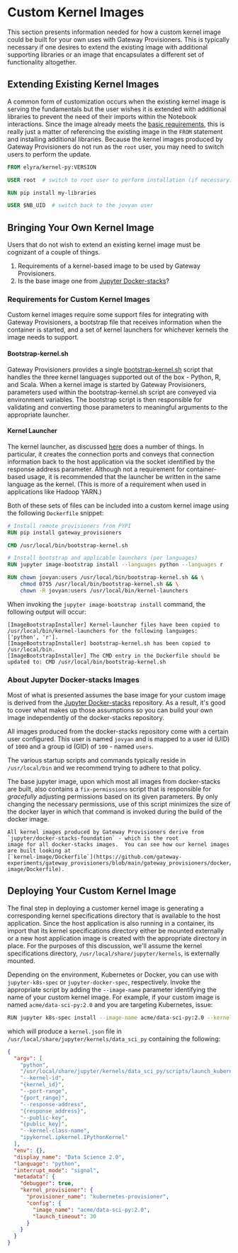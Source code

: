 # Custom Kernel Images

This section presents information needed for how a custom kernel image could be built for your own
uses with Gateway Provisioners. This is typically necessary if one desires to extend the existing
image with additional supporting libraries or an image that encapsulates a different set of functionality altogether.

## Extending Existing Kernel Images

A common form of customization occurs when the existing kernel image is serving the fundamentals but
the user wishes it is extended with additional libraries to prevent the need of their imports within
the Notebook interactions. Since the image already meets the
[basic requirements](#requirements-for-custom-kernel-images), this is really just a matter of referencing the
existing image in the `FROM` statement and installing additional libraries. Because the kernel images
produced by Gateway Provisioners do not run as the `root` user, you may need to switch users to perform the update.

```dockerfile
FROM elyra/kernel-py:VERSION

USER root  # switch to root user to perform installation (if necessary)

RUN pip install my-libraries

USER $NB_UID  # switch back to the jovyan user
```

## Bringing Your Own Kernel Image

Users that do not wish to extend an existing kernel image must be cognizant of a couple of things.

1. Requirements of a kernel-based image to be used by Gateway Provisioners.
1. Is the base image one from [Jupyter Docker-stacks](https://github.com/jupyter/docker-stacks)?

### Requirements for Custom Kernel Images

Custom kernel images require some support files for integrating with Gateway Provisioners, a bootstrap file that
receives information when the container is started, and a set of kernel launchers for whichever kernels the image
needs to support.

#### Bootstrap-kernel.sh

Gateway Provisioners provides a single [bootstrap-kernel.sh](https://github.com/gateway-experiments/gateway_provisioners/blob/main/gateway_provisioners/kernel-launchers/bootstrap/bootstrap-kernel.sh)
script that handles the three kernel languages supported out of the box - Python, R, and Scala. When a kernel image
is started by Gateway Provisioners, parameters used within the bootstrap-kernel.sh script are conveyed via environment
variables. The bootstrap script is then responsible for validating and converting those parameters to meaningful
arguments to the appropriate launcher.

#### Kernel Launcher

The kernel launcher, as discussed [here](kernel-launcher.md) does a number of things. In particular, it creates
the connection ports and conveys that connection information back to the host application via the socket identified
by the response address parameter. Although not a requirement for container-based usage, it is recommended that the
launcher be written in the same language as the kernel. (This is more of a requirement when used in applications
like Hadoop YARN.)

Both of these sets of files can be included into a custom kernel image using the following `Dockerfile` snippet:

```dockerfile
# Install remote provisioners from PYPI
RUN pip install gateway_provisioners

CMD /usr/local/bin/bootstrap-kernel.sh

# Install bootstrap and applicable launchers (per languages)
RUN jupyter image-bootstrap install --languages python --languages r

RUN chown jovyan:users /usr/local/bin/bootstrap-kernel.sh && \
	chmod 0755 /usr/local/bin/bootstrap-kernel.sh && \
	chown -R jovyan:users /usr/local/bin/kernel-launchers
```

When invoking the `jupyter image-bootstrap install` command, the following output will occur:

```text
[ImageBootstrapInstaller] Kernel-launcher files have been copied to /usr/local/bin/kernel-launchers for the following languages: ['python', 'r'].
[ImageBootstrapInstaller] bootstrap-kernel.sh has been copied to /usr/local/bin.
[ImageBootstrapInstaller] The CMD entry in the Dockerfile should be updated to: CMD /usr/local/bin/bootstrap-kernel.sh
```

### About Jupyter Docker-stacks Images

Most of what is presented assumes the base image for your custom image is derived from the
[Jupyter Docker-stacks](https://github.com/jupyter/docker-stacks) repository. As a result, it's good to cover what
makes up those assumptions so you can build your own image independently of the docker-stacks repository.

All images produced from the docker-stacks repository come with a certain user configured. This user is named
`jovyan` and is mapped to a user id (UID) of `1000` and a group id (GID) of `100` - named `users`.

The various startup scripts and commands typically reside in `/usr/local/bin` and we recommend trying to
adhere to that policy.

The base jupyter image, upon which most all images from docker-stacks are built, also contains a `fix-permissions`
script that is responsible for _gracefully_ adjusting permissions based on its given parameters. By only changing
the necessary permissions, use of this script minimizes the size of the docker layer in which that command is invoked
during the build of the docker image.

```{tip}
All kernel images produced by Gateway Provisioners derive from `jupyter/docker-stacks-foundation` - which is the root
image for all docker-stacks images.  You can see how our kernel images are built looking at
[`kernel-image/Dockerfile`](https://github.com/gateway-experiments/gateway_provisioners/blob/main/gateway_provisioners/docker/kernel-image/Dockerfile).
```

## Deploying Your Custom Kernel Image

The final step in deploying a customer kernel image is generating a corresponding kernel specifications directory
that is available to the host application. Since the host application is also running in a container, its import that
its kernel specifications directory either be mounted externally or a new host application image is created with
the appropriate directory in place. For the purposes of this discussion, we'll assume the kernel specifications
directory, `/usr/local/share/jupyter/kernels`, is externally mounted.

Depending on the environment, Kubernetes or Docker, you can use with `jupyter-k8s-spec` or `jupyter-docker-spec`,
respectively.  Invoke the appropriate script by adding the `--image-name` parameter identifying the name of your
custom kernel image.  For example, if your custom image is named `acme/data-sci-py:2.0` and you are targeting
Kubernetes, issue:

```bash
RUN jupyter k8s-spec install --image-name acme/data-sci-py:2.0 --kernel-name data_sci_py --display-name 'Data Science 2.0'
```

which will produce a `kernel.json` file in `/usr/local/share/jupyter/kernels/data_sci_py` containing the following:

```json
{
  "argv": [
    "python",
    "/usr/local/share/jupyter/kernels/data_sci_py/scripts/launch_kubernetes.py",
    "--kernel-id",
    "{kernel_id}",
    "--port-range",
    "{port_range}",
    "--response-address",
    "{response_address}",
    "--public-key",
    "{public_key}",
    "--kernel-class-name",
    "ipykernel.ipkernel.IPythonKernel"
  ],
  "env": {},
  "display_name": "Data Science 2.0",
  "language": "python",
  "interrupt_mode": "signal",
  "metadata": {
    "debugger": true,
    "kernel_provisioner": {
      "provisioner_name": "kubernetes-provisioner",
      "config": {
        "image_name": "acme/data-sci-py:2.0",
        "launch_timeout": 30
      }
    }
  }
}
```
